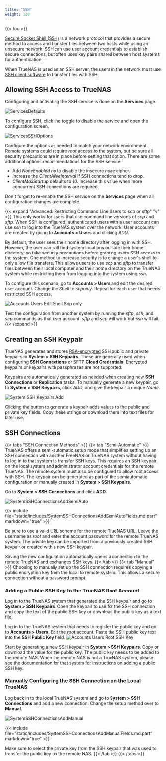 ```yaml
---
title: "SSH"
weight: 120
---
```


{{< toc >}}

[Secure Socket Shell (SSH)](https://searchsecurity.techtarget.com/definition/Secure-Shell) is a network protocol that provides a secure method to access and transfer files between two hosts while using an unsecure network.
SSH can use user account credentials to establish secure connections, but often uses key pairs shared between host systems for authentication.

When TrueNAS is used as an SSH server, the users in the network must use [SSH client software](https://en.wikipedia.org/wiki/Comparison_of_SSH_clients) to transfer files with SSH.

## Allowing SSH Access to TrueNAS

Configuring and activating the SSH service is done on the **Services** page.

![ServicesDefaults](/images/CORE/12.0/ServicesDefaults.png "System Services")

To configure SSH, click the toggle to disable the service and open the configuration screen.

![ServicesSSHOptions](/images/CORE/12.0/ServicesSSHOptions.png "SSH Service Options")

Configure the options as needed to match your network environment.
Remote systems could require *root* access to the system, but be sure all security precautions are in place before setting that option.
There are some additional options recommendations for the SSH service:

* Add *NoneEnabled no* to disable the insecure *none* cipher.
* Increase the *ClientAliveInterval* if SSH connections tend to drop.
* *ClientMaxStartup* defaults to *10*. Increase this value when more concurrent SSH connections are required.

Don't forget to re-enable the SSH service on the **Services** page when all configuration changes are complete.

{{< expand "Advanced: Restricting Command Line Users to scp or sftp" "v" >}}
This only works for users that use command line versions of *scp* and *sftp*.
When SSH is configured, authenticated users with a user account can use *ssh* to log into the TrueNAS system over the network.
User accounts are created by going to **Accounts > Users** and clicking *ADD*.

By default, the user sees their home directory after logging in with SSH.
However, the user can still find system locations outside their home directory, so take security precautions before granting users SSH access to the system.
One method to increase security is to change a user's shell to only allow file transfers.
This allows users to use *scp* and *sftp* to transfer files between their local computer and their home directory on the TrueNAS system while restricting them from logging into the system using *ssh*.

To configure this scenario, go to **Accounts > Users** and edit the desired user account.
Change the *Shell* to *scponly*.
Repeat for each user that needs restricted SSH access.

![Accounts Users Edit Shell Scp only](/images/CORE/12.0/AccountsUsersEditShellScponly.png "Accounts Users Edit Shell Scp only")

Test the configuration from another system by running the *sftp*, *ssh*, and *scp* commands as that user account.
*sftp* and *scp* will work but *ssh* will fail.
{{< /expand >}}

## Creating an SSH Keypair

TrueNAS generates and stores [RSA-encrypted](https://tools.ietf.org/html/rfc8017) SSH public and private keypairs in **System > SSH Keypairs**.
These are generally used when configuring **SSH Connections** or SFTP **Cloud Credentials**.
Encrypted keypairs or keypairs with passphrases are not supported.

Keypairs are automatically generated as needed when creating new **SSH Connections** or **Replication** tasks.
To manually generate a new keypair, go to **System > SSH Keypairs**, click *ADD*, and give the keypair a unique *Name*.

![System SSH Keypairs Add](/images/CORE/12.0/SystemSSHKeypairsAdd.png "System SSH Keypairs Add")

Clicking the button to generate a keypair adds values to the public and private key fields.
Copy these strings or download them into text files for later use.

## SSH Connections

{{< tabs "SSH Connection Methods" >}}
{{< tab "Semi-Automatic" >}}
TrueNAS offers a semi-automatic setup mode that simplifies setting up an SSH connection with another FreeNAS or TrueNAS system without having to log in to that system to transfer SSH keys.
This requires an SSH keypair on the local system and administrator account credentials for the remote TrueNAS.
The remote system must also be configured to allow root access with SSH.
The keypair can be generated as part of the semiautomatic configuration or manually created in **System > SSH Keypairs**.

Go to **System > SSH Connections** and click **ADD**.

![SystemSSHConnectionsAddSemiAuto](/images/CORE/12.0/SystemSSHConnectionsAddSemiAuto.png "Semi-Auto Connection")

{{< include file="static/includes/SystemSSHConnectionsAddSemiAutoFields.md.part" markdown="true" >}}

Be sure to use a valid URL scheme for the remote TrueNAS URL.
Leave the username as *root* and enter the account password for the remote TrueNAS system.
The private key can be imported from a previously created SSH keypair or created with a new SSH keypair.

Saving the new configuration automatically opens a connection to the remote TrueNAS and exchanges SSH keys.
{{< /tab >}}
{{< tab "Manual" >}}
Choosing to manually set up the SSH connection requires copying a public encryption key from the local to remote system.
This allows a secure connection without a password prompt.

### Adding a Public SSH Key to the TrueNAS Root Account

Log in to the TrueNAS system that generated the SSH keypair and go to **System > SSH Keypairs**.
Open the keypair to use for the SSH connection and copy the text of the public SSH key or download the public key as a text file.

Log in to the TrueNAS system that needs to register the public key and go to **Accounts > Users**.
Edit the *root* account.
Paste the SSH public key text into the **SSH Public Key** field.
![Accounts Users Root SSH Key](/images/CORE/12.0/AccountsUsersRootSSHKey.png "Accounts Users Root SSH Key")

Start by generating a new SSH keypair in **System > SSH Keypairs**.
Copy or download the value for the public key.
The public key needs to be added to the remote NAS.
When the remote NAS is not a TrueNAS system, please see the documentation for that system for instructions on adding a public SSH key.

### Manually Configuring the SSH Connection on the Local TrueNAS

Log back in to the local TrueNAS system and go to **System > SSH Connections** and add a new connection.
Change the setup method over to **Manual**.

![SystemSSHConnectionsAddManual](/images/CORE/12.0/SystemSSHConnectionsAddManual.png "SSH Connections: Manual Options")

{{< include file="static/includes/SystemSSHConnectionsAddManualFields.md.part" markdown="true" >}}

Make sure to select the private key from the SSH keypair that was used to transfer the public key on the remote NAS.
{{< /tab >}}
{{< /tabs >}}

